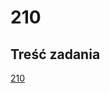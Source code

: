 # 210

## Treść zadania

[210](https://szkopul.edu.pl/problemset/problem/395GYyhtKB3tMsWQCWiDYRG4/site/?key=statement)